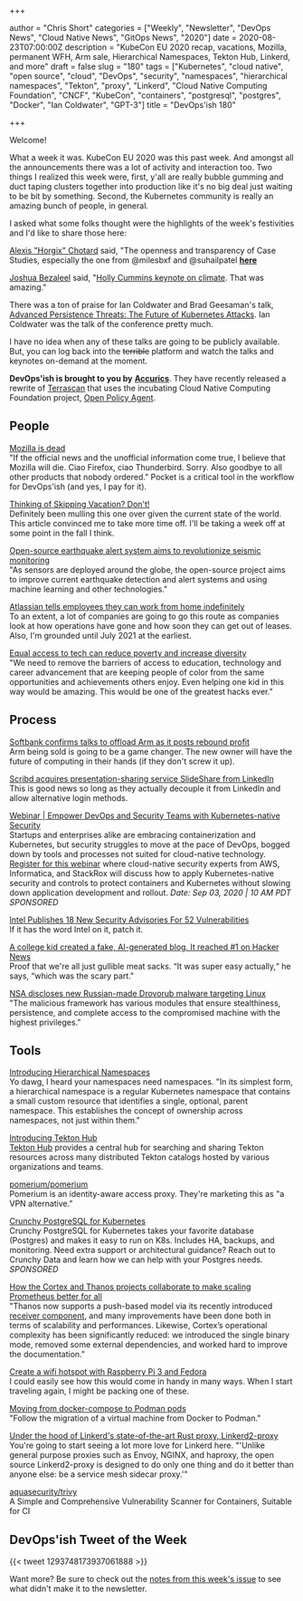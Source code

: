 +++

author = "Chris Short"
categories = ["Weekly", "Newsletter", "DevOps News", "Cloud Native News", "GitOps News", "2020"]
date = 2020-08-23T07:00:00Z
description = "KubeCon EU 2020 recap, vacations, Mozilla, permanent WFH, Arm sale, Hierarchical Namespaces, Tekton Hub, Linkerd, and more"
draft = false
slug = "180"
tags = ["Kubernetes", "cloud native", "open source", "cloud", "DevOps", "security", "namespaces", "hierarchical namespaces", "Tekton", "proxy", "Linkerd", "Cloud Native Computing Foundation", "CNCF", "KubeCon", "containers", "postgresql", "postgres", "Docker", "Ian Coldwater", "GPT-3"]
title = "DevOps'ish 180"

+++

Welcome!

What a week it was. KubeCon EU 2020 was this past week. And amongst all the announcements there was a lot of activity and interaction too. Two things I realized this week were, first, y'all are really bubble gumming and duct taping clusters together into production like it's no big deal just waiting to be bit by something. Second, the Kubernetes community is really an amazing bunch of people, in general.

I asked what some folks thought were the highlights of the week's festivities and I'd like to share those here:

[Alexis "Horgix" Chotard](https://twitter.com/Horgix) said, "The openness and transparency of Case Studies, especially the one from @milesbxf and @suhailpatel [**here**](https://twitter.com/Horgix/status/1296071376760115200)

[Joshua Bezaleel](https://twitter.com/joshuabezaleel/status/1296443783580725248?s=20) said, "[Holly Cummins keynote on climate](https://kccnceu20.sched.com/event/ZfGQ/keynote-how-to-love-k8s-and-not-wreck-the-planet-holly-cummins-worldwide-ibm-garage-developer-lead-ibm). That was amazing."

There was a ton of praise for Ian Coldwater and Brad Geesaman's talk, [Advanced Persistence Threats: The Future of Kubernetes Attacks](https://kccnceu20.sched.com/event/ZesN/advanced-persistence-threats-the-future-of-kubernetes-attacks-ian-coldwater-heroku-brad-geesaman-brad-geesaman-consulting). Ian Coldwater was the talk of the conference pretty much.

I have no idea when any of these talks are going to be publicly available. But, you can log back into the ~~terrible~~ platform and watch the talks and keynotes on-demand at the moment.

**DevOps'ish is brought to you by** [**Accurics**](https://www.accurics.com/?utm_source=newsletter&utm_medium=email&utm_campaign=devopsish_180). They have recently released a rewrite of [Terrascan](https://github.com/accurics/terrascan?utm_source=newsletter&utm_medium=email&utm_campaign=devopsish_180) that uses the incubating Cloud Native Computing Foundation project, [Open Policy Agent](https://www.openpolicyagent.org/?utm_source=newsletter&utm_medium=email&utm_campaign=devopsish_180).

## People

[Mozilla is dead](https://kowabit.de/mozilla-is-dead/)  
"If the official news and the unofficial information come true, I believe that Mozilla will die. Ciao Firefox, ciao Thunderbird. Sorry. Also goodbye to all other products that nobody ordered." Pocket is a critical tool in the workflow for DevOps'ish (and yes, I pay for it).

[Thinking of Skipping Vacation? Don't!](https://hbr.org/2020/08/thinking-of-skipping-vacation-dont)  
Definitely been mulling this one over given the current state of the world. This article convinced me to take more time off. I'll be taking a week off at some point in the fall I think.

[Open-source earthquake alert system aims to revolutionize seismic monitoring](https://www.techrepublic.com/article/open-source-earthquake-alert-system-aims-to-revolutionize-seismic-monitoring/)  
"As sensors are deployed around the globe, the open-source project aims to improve current earthquake detection and alert systems and using machine learning and other technologies."

[Atlassian tells employees they can work from home indefinitely](https://www.cnbc.com/2020/08/07/atlassian-tells-employees-they-can-work-from-home-indefinitely.html)  
To an extent, a lot of companies are going to go this route as companies look at how operations have gone and how soon they can get out of leases. Also, I'm grounded until July 2021 at the earliest.

[Equal access to tech can reduce poverty and increase diversity](https://thehill.com/opinion/technology/511436-equal-access-to-tech-can-reduce-poverty-and-increase-diversity)  
"We need to remove the barriers of access to education, technology and career advancement that are keeping people of color from the same opportunities and achievements others enjoy. Even helping one kid in this way would be amazing. This would be one of the greatest hacks ever."

## Process

[Softbank confirms talks to offload Arm as it posts rebound profit](https://www.theregister.com/2020/08/12/softbank_q2_2021/)  
Arm being sold is going to be a game changer. The new owner will have the future of computing in their hands (if they don't screw it up).

[Scribd acquires presentation-sharing service SlideShare from LinkedIn](https://techcrunch.com/2020/08/11/scribd-acquires-slideshare/)  
This is good news so long as they actually decouple it from LinkedIn and allow alternative login methods.

[Webinar | Empower DevOps and Security Teams with Kubernetes-native Security](https://pages.awscloud.com/GLOBAL-partner-OE-containers-stackrox-sept-2020-reg-event.html?ContainersStackRoxSeptember2020&sc_publisher=StackRox&sc_country=USA&sc_geo=NAMER&sc_category=mult&sc_outcome=acq&trk=Partner_DevOpsIsh)  
Startups and enterprises alike are embracing containerization and Kubernetes, but security struggles to move at the pace of DevOps, bogged down by tools and processes not suited for cloud-native technology. [Register for this webinar](https://pages.awscloud.com/GLOBAL-partner-OE-containers-stackrox-sept-2020-reg-event.html?ContainersStackRoxSeptember2020&sc_publisher=StackRox&sc_country=USA&sc_geo=NAMER&sc_category=mult&sc_outcome=acq&trk=Partner_DevOpsIsh) where cloud-native security experts from AWS, Informatica, and StackRox will discuss how to apply Kubernetes-native security and controls to protect containers and Kubernetes without slowing down application development and rollout. *Date: Sep 03, 2020 | 10 AM PDT* *SPONSORED*

[Intel Publishes 18 New Security Advisories For 52 Vulnerabilities](https://www.phoronix.com/scan.php?page=news_item&px=Intel-Security-August-2020)  
If it has the word Intel on it, patch it.

[A college kid created a fake, AI-generated blog. It reached #1 on Hacker News](https://www.technologyreview.com/2020/08/14/1006780/ai-gpt-3-fake-blog-reached-top-of-hacker-news/)  
Proof that we're all just gullible meat sacks. “It was super easy actually,“ he says, “which was the scary part."

[NSA discloses new Russian-made Drovorub malware targeting Linux](https://www.bleepingcomputer.com/news/security/nsa-discloses-new-russian-made-drovorub-malware-targeting-linux/)  
"The malicious framework has various modules that ensure stealthiness, persistence, and complete access to the compromised machine with the highest privileges."

## Tools

[Introducing Hierarchical Namespaces](https://kubernetes.io/blog/2020/08/14/introducing-hierarchical-namespaces/)  
Yo dawg, I heard your namespaces need namespaces. "In its simplest form, a hierarchical namespace is a regular Kubernetes namespace that contains a small custom resource that identifies a single, optional, parent namespace. This establishes the concept of ownership across namespaces, not just within them."

[Introducing Tekton Hub](https://cd.foundation/blog/2020/08/10/introducing-tekton-hub/)  
[Tekton Hub](https://hub-preview.tekton.dev/) provides a central hub for searching and sharing Tekton resources across many distributed Tekton catalogs hosted by various organizations and teams.

[pomerium/pomerium](https://github.com/pomerium/pomerium)  
Pomerium is an identity-aware access proxy. They're marketing this as "a VPN alternative."

[Crunchy PostgreSQL for Kubernetes](https://www.crunchydata.com/products/crunchy-postgresql-for-kubernetes/?utm_source=DevOpsish&utm_medium=Week1&utm_campaign=CrunchyK8)  
Crunchy PostgreSQL for Kubernetes takes your favorite database (Postgres) and makes it easy to run on K8s. Includes HA, backups, and monitoring. Need extra support or architectural guidance? Reach out to Crunchy Data and learn how we can help with your Postgres needs. *SPONSORED*

[How the Cortex and Thanos projects collaborate to make scaling Prometheus better for all](https://grafana.com/blog/2020/07/16/how-the-cortex-and-thanos-projects-collaborate-to-make-scaling-prometheus-better-for-all/)  
"Thanos now supports a push-based model via its recently introduced [receiver component](https://thanos.io/components/receive.md/), and many improvements have been done both in terms of scalability and performances. Likewise, Cortex’s operational complexity has been significantly reduced: we introduced the single binary mode, removed some external dependencies, and worked hard to improve the documentation."

[Create a wifi hotspot with Raspberry Pi 3 and Fedora](https://fedoramagazine.org/create-a-wifi-hotspot-with-raspberry-pi-3-and-fedora/)  
I could easily see how this would come in handy in many ways. When I start traveling again, I might be packing one of these.

[Moving from docker-compose to Podman pods](https://www.redhat.com/sysadmin/compose-podman-pods)  
"Follow the migration of a virtual machine from Docker to Podman."

[Under the hood of Linkerd's state-of-the-art Rust proxy, Linkerd2-proxy](https://linkerd.io/2020/07/23/under-the-hood-of-linkerds-state-of-the-art-rust-proxy-linkerd2-proxy/)  
You're going to start seeing a lot more love for Linkerd here. "'Unlike general purpose proxies such as Envoy, NGINX, and haproxy, the open source Linkerd2-proxy is designed to do only one thing and do it better than anyone else: be a service mesh sidecar proxy.'"

[aquasecurity/trivy](https://github.com/aquasecurity/trivy)  
A Simple and Comprehensive Vulnerability Scanner for Containers, Suitable for CI

## DevOps'ish Tweet of the Week

{{< tweet 1293748173937061888 >}}

Want more? Be sure to check out the [notes from this week's issue](https://devopsish.com/180/notes/) to see what didn't make it to the newsletter.

